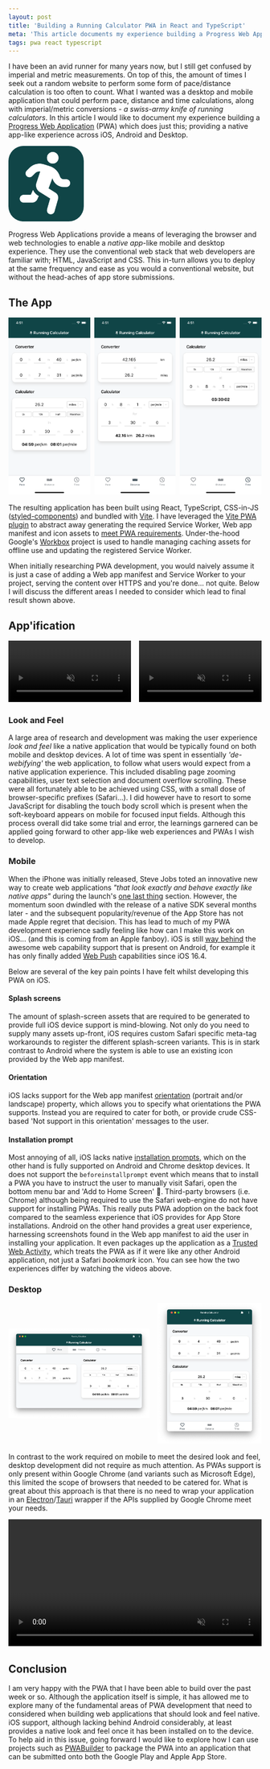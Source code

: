 ```yaml
---
layout: post
title: 'Building a Running Calculator PWA in React and TypeScript'
meta: 'This article documents my experience building a Progress Web Application which calculates running pace, time and distance, along with common-place imperial/metric measurement conversions'
tags: pwa react typescript
---
```


I have been an avid runner for many years now, but I still get confused by imperial and metric measurements.
On top of this, the amount of times I seek out a random website to perform some form of pace/distance calculation is too often to count.
What I wanted was a desktop and mobile application that could perform pace, distance and time calculations, along with imperial/metric conversions - _a swiss-army knife of running calculators_.
In this article I would like to document my experience building a [Progress Web Application](https://web.dev/articles/what-are-pwas) (PWA) which does just this; providing a native app-like experience across iOS, Android and Desktop.

<!--more-->

<a href="https://eddmann.com/running-calculator/">
  <img src="/uploads/building-a-running-calculator-pwa-in-react-and-typescript/app-icon.png" style="max-width:150px;border-radius:20%;margin:0 auto;" alt="App Icon" />
</a>

Progress Web Applications provide a means of leveraging the browser and web technologies to enable a _native app_-like mobile and desktop experience.
They use the conventional web stack that web developers are familiar with; HTML, JavaScript and CSS.
This in-turn allows you to deploy at the same frequency and ease as you would a conventional website, but without the head-aches of app store submissions.

## The App

<div style="display:flex;gap:0.5rem;flex-direction:row;margin:1rem 0 0;">
  <div>
    <img src="/uploads/building-a-running-calculator-pwa-in-react-and-typescript/ios-pace.png" alt="Pace" />
  </div>
  <div>
    <img src="/uploads/building-a-running-calculator-pwa-in-react-and-typescript/ios-distance.png" alt="Distance" />
  </div>
  <div>
    <img src="/uploads/building-a-running-calculator-pwa-in-react-and-typescript/ios-time.png" alt="Time" />
  </div>
</div>

The resulting application has been built using React, TypeScript, CSS-in-JS ([styled-components](https://styled-components.com/)) and bundled with [Vite](https://vitejs.dev/).
I have leveraged the [Vite PWA plugin](https://vite-pwa-org.netlify.app/) to abstract away generating the required Service Worker, Web app manifest and icon assets to [meet PWA requirements](https://developer.mozilla.org/en-US/docs/Web/Progressive_web_apps/Tutorials/js13kGames/Installable_PWAs#requirements).
Under-the-hood Google's [Workbox](https://developer.chrome.com/docs/workbox/) project is used to handle managing caching assets for offline use and updating the registered Service Worker.

When initially researching PWA development, you would naively assume it is just a case of adding a Web app manifest and Service Worker to your project, serving the content over HTTPS and you're done... not quite.
Below I will discuss the different areas I needed to consider which lead to final result shown above.

## App'ification

<div style="display:flex;gap:1rem;align-items:center;margin:1rem 0 0;">
  <div>
    <video style="width:100%;" controls muted>
      <source src="/uploads/building-a-running-calculator-pwa-in-react-and-typescript/ios-install.mp4" type="video/mp4">
    </video>
  </div>
  <div>
    <video style="width:100%" controls muted>
      <source src="/uploads/building-a-running-calculator-pwa-in-react-and-typescript/android-install.mp4" type="video/mp4">
    </video>
  </div>
</div>

### Look and Feel

A large area of research and development was making the user experience _look and feel_ like a native application that would be typically found on both mobile and desktop devices.
A lot of time was spent in essentially _'de-webifying'_ the web application, to follow what users would expect from a native application experience.
This included disabling page zooming capabilities, user text selection and document overflow scrolling.
These were all fortunately able to be achieved using CSS, with a small dose of browser-specific prefixes (Safari...).
I did however have to resort to some JavaScript for disabling the touch body scroll which is present when the soft-keyboard appears on mobile for focused input fields.
Although this process overall did take some trial and error, the learnings garnered can be applied going forward to other app-like web experiences and PWAs I wish to develop.

### Mobile

When the iPhone was initially released, Steve Jobs toted an innovative new way to create web applications _"that look exactly and behave exactly like native apps"_ during the launch's [one last thing](https://www.youtube.com/watch?v=ZlE7dzoD6GA) section.
However, the momentum soon dwindled with the release of a native SDK several months later - and the subsequent popularity/revenue of the App Store has not made Apple regret that decision.
This has lead to much of my PWA development experience sadly feeling like how can I make this work on iOS... (and this is coming from an Apple fanboy).
iOS is still [way behind](https://firt.dev/notes/pwa-ios/) the awesome web capability support that is present on Android, for example it has only finally added [Web Push](https://developer.mozilla.org/en-US/docs/Web/API/Push_API) capabilities since iOS 16.4.

Below are several of the key pain points I have felt whilst developing this PWA on iOS.

#### Splash screens

The amount of splash-screen assets that are required to be generated to provide full iOS device support is mind-blowing.
Not only do you need to supply many assets up-front, iOS requires custom Safari specific meta-tag workarounds to register the different splash-screen variants.
This is in stark contrast to Android where the system is able to use an existing icon provided by the Web app manifest.

#### Orientation

iOS lacks support for the Web app manifest [orientation](https://developer.mozilla.org/en-US/docs/Web/Manifest/orientation) (portrait and/or landscape) property, which allows you to specify what orientations the PWA supports.
Instead you are required to cater for both, or provide crude CSS-based 'Not support in this orientation' messages to the user.

#### Installation prompt

Most annoying of all, iOS lacks native [installation prompts](https://web.dev/learn/pwa/installation-prompt), which on the other hand is fully supported on Android and Chrome desktop devices.
It does not support the `beforeinstallprompt` event which means that to install a PWA you have to instruct the user to manually visit Safari, open the bottom menu bar and 'Add to Home Screen' 🤦.
Third-party browsers (i.e. Chrome) although being required to use the Safari web-engine do not have support for installing PWAs.
This really puts PWA adoption on the back foot compared to the seamless experience that iOS provides for App Store installations.
Android on the other hand provides a great user experience, harnessing screenshots found in the Web app manifest to aid the user in installing your application.
It even packages up the application as a [Trusted Web Activity](https://developer.chrome.com/docs/android/trusted-web-activity/), which treats the PWA as if it were like any other Android application, not just a Safari _bookmark_ icon.
You can see how the two experiences differ by watching the videos above.

### Desktop

<div style="display:flex;gap:1rem;flex-direction:row;align-items:center;">
  <div>
    <img src="/uploads/building-a-running-calculator-pwa-in-react-and-typescript/desktop-wide-pace.png" alt="Desktop (wide)" />
  </div>
  <div>
    <img src="/uploads/building-a-running-calculator-pwa-in-react-and-typescript/desktop-narrow-pace.png" alt="Desktop (narrow)" />
  </div>
</div>

In contrast to the work required on mobile to meet the desired look and feel, desktop development did not require as much attention.
As PWAs support is only present within Google Chrome (and variants such as Microsoft Edge), this limited the scope of browsers that needed to be catered for.
What is great about this approach is that there is no need to wrap your application in an [Electron](https://www.electronjs.org/)/[Tauri](https://tauri.app/) wrapper if the APIs supplied by Google Chrome meet your needs.

<video style="width:100%" controls muted>
  <source src="/uploads/building-a-running-calculator-pwa-in-react-and-typescript/desktop-install.mp4" type="video/mp4">
</video>

## Conclusion

I am very happy with the PWA that I have been able to build over the past week or so.
Although the application itself is simple, it has allowed me to explore many of the fundamental areas of PWA development that need to considered when building web applications that should look and feel native.
iOS support, although lacking behind Android considerably, at least provides a native look and feel once it has been installed on to the device.
To help aid in this issue, going forward I would like to explore how I can use projects such as [PWABuilder](https://www.pwabuilder.com/) to package the PWA into an application that can be submitted onto both the Google Play and Apple App Store.
